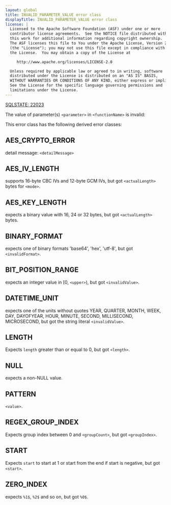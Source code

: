```yaml
---
layout: global
title: INVALID_PARAMETER_VALUE error class
displayTitle: INVALID_PARAMETER_VALUE error class
license: |
  Licensed to the Apache Software Foundation (ASF) under one or more
  contributor license agreements.  See the NOTICE file distributed with
  this work for additional information regarding copyright ownership.
  The ASF licenses this file to You under the Apache License, Version 2.0
  (the "License"); you may not use this file except in compliance with
  the License.  You may obtain a copy of the License at

     http://www.apache.org/licenses/LICENSE-2.0

  Unless required by applicable law or agreed to in writing, software
  distributed under the License is distributed on an "AS IS" BASIS,
  WITHOUT WARRANTIES OR CONDITIONS OF ANY KIND, either express or implied.
  See the License for the specific language governing permissions and
  limitations under the License.
---
```


[SQLSTATE: 22023](sql-error-conditions-sqlstates.html#class-22-data-exception)

The value of parameter(s) `<parameter>` in `<functionName>` is invalid:

This error class has the following derived error classes:

## AES_CRYPTO_ERROR

detail message: `<detailMessage>`

## AES_IV_LENGTH

supports 16-byte CBC IVs and 12-byte GCM IVs, but got `<actualLength>` bytes for `<mode>`.

## AES_KEY_LENGTH

expects a binary value with 16, 24 or 32 bytes, but got `<actualLength>` bytes.

## BINARY_FORMAT

expects one of binary formats 'base64', 'hex', 'utf-8', but got `<invalidFormat>`.

## BIT_POSITION_RANGE

expects an integer value in [0, `<upper>`), but got `<invalidValue>`.

## DATETIME_UNIT

expects one of the units without quotes YEAR, QUARTER, MONTH, WEEK, DAY, DAYOFYEAR, HOUR, MINUTE, SECOND, MILLISECOND, MICROSECOND, but got the string literal `<invalidValue>`.

## LENGTH

Expects `length` greater than or equal to 0, but got `<length>`.

## NULL

expects a non-NULL value.

## PATTERN

`<value>`.

## REGEX_GROUP_INDEX

Expects group index between 0 and `<groupCount>`, but got `<groupIndex>`.

## START

Expects `start` to start at 1 or start from the end if start is negative, but got `<start>`.

## ZERO_INDEX

expects `%1$`, `%2$` and so on, but got `%0$`.


